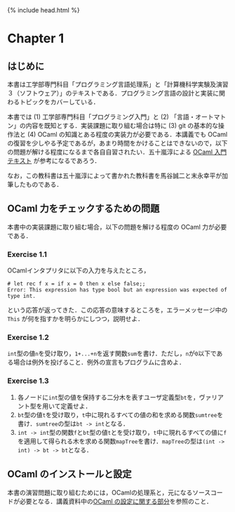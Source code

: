 {% include head.html %}

# Chapter 1

## はじめに

本書は工学部専門科目「プログラミング言語処理系」と「計算機科学実験及演習３（ソフトウェア）」のテキストである．プログラミング言語の設計と実装に関わるトピックをカバーしている．

本書では (1) 工学部専門科目「プログラミング入門」と (2) 「言語・オートマトン」の内容を既知とする．実装課題に取り組む場合は特に (3) git の基本的な操作法と (4) OCaml の知識とある程度の実装力が必要である．本講義でも OCaml の復習を少しやる予定であるが，あまり時間をかけることはできないので，以下の問題が解ける程度になるまで各自自習されたい．五十嵐淳による [OCaml 入門テキスト](./doc/mltext.pdf) が参考になるであろう．

なお，この教科書は五十嵐淳によって書かれた教科書を馬谷誠二と末永幸平が加筆したものである．

## OCaml 力をチェックするための問題

本書中の実装課題に取り組む場合，以下の問題を解ける程度の OCaml 力が必要である．

### Exercise 1.1

OCamlインタプリタに以下の入力を与えたところ，
```
# let rec f x = if x = 0 then x else false;;
Error: This expression has type bool but an expression was expected of type int. 
```
という応答が返ってきた．この応答の意味するところを，エラーメッセージ中の `This` が何を指すかを明らかにしつつ，説明せよ．

### Exercise 1.2

`int`型の値`n`を受け取り，`1+...+n`を返す関数`sum`を書け．ただし，`n`が`0`以下である場合は例外を投げること．例外の宣言もプログラムに含めよ．

### Exercise 1.3

1. 各ノードに`int`型の値を保持する二分木を表すユーザ定義型`bt`を，ヴァリアント型を用いて定義せよ．
2. `bt`型の値`t`を受け取り，`t`中に現れるすべての値の和を求める関数`sumtree`を書け．`sumtree`の型は`bt -> int`となる．
3. `int -> int`型の関数`f`と`bt`型の値`t`とを受け取り，`t`中に現れるすべての値に`f`を適用して得られる木を求める関数`mapTree`を書け．`mapTree`の型は`(int -> int) -> bt -> bt`となる．

## OCaml のインストールと設定

本書の演習問題に取り組むためには，OCamlの処理系と，元になるソースコードが必要となる．講義資料中の[OCaml の設定に関する部分](https://kuis-isle3sw.github.io/IoPLMaterials/#ocaml-%E3%81%AE%E8%A8%AD%E5%AE%9A%E6%96%B9%E6%B3%95)を参照のこと．